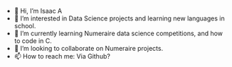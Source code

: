 - 👋 Hi, I’m Isaac A  
- 👀 I’m interested in Data Science projects and learning new languages in school.
- 🌱 I’m currently learning Numeraire data science competitions, and how to code in C.
- 💞️ I’m looking to collaborate on Numeraire projects.
- 📫 How to reach me: Via Github?


